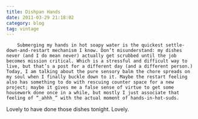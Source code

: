 ```yaml
---
title: Dishpan Hands
date: 2011-03-29 21:18:02
category: blog
tag: vintage
---
```

        Submerging my hands in hot soapy water is the quickest settle-down-and-restart mechanism I know. Don’t misunderstand: my dishes never (and I do mean never) actually get scrubbed until the job becomes mission critical. Which is a stressful and difficult way to live, but that’s a post for a different day (and a different person.) Today, I am talking about the pure sensory balm the chore spreads on my soul when I finally buckle down to it. Maybe the restart feeling also has something to do with rescuing counter space for a new project; maybe it gives me a false sense of virtue to get some housework done once in a while, but mostly I just associate that feeling of “_ahhh_” with the actual moment of hands-in-hot-suds. 

 Lovely to have done those dishes tonight. Lovely.
